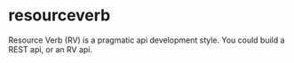 resourceverb
============

Resource Verb (RV) is a pragmatic api development style. You could build a REST api, or an RV api. 
